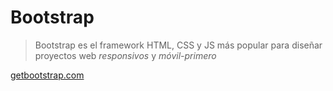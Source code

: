 # Bootstrap

> Bootstrap es el framework HTML, CSS y JS más popular
> para diseñar proyectos web _responsivos_ y _móvil-primero_

[getbootstrap.com](http://getbootstrap.com)
